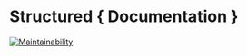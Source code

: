 # Structured { Documentation }

[![Maintainability](https://api.codeclimate.com/v1/badges/4731ace267e9f6780be5/maintainability)](https://codeclimate.com/github/mutator-tech/structured-docs/maintainability)